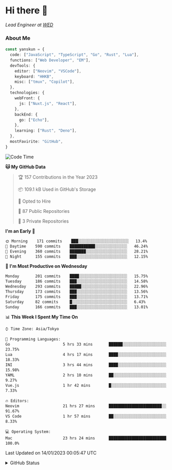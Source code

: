 # Hi there&nbsp;:wave:

_Lead Engineer at [WED](https://github.com/wedinc)_

### About Me

```ts
const yanskun = {
  code: ["JavaScript", "TypeScript", "Go", "Rust", "Lua"],
  functions: ["Web Developer", "EM"],
  devTools: {
    editor: ["Neovim", "VSCode"],
    keyboard: "HHKB",
    misc: ["tmux", "Copilot"],
  },
  technologies: {
    webFront: {
      js: ["Nuxt.js", "React"],
    },
    backEnd: {
      go: ["Echo"],
    },
    learning: ["Rust", "Deno"],
  },
  mostFavirite: "GitHub",
}
```

<!--START_SECTION:waka-->
![Code Time](http://img.shields.io/badge/Code%20Time-102%20hrs%2021%20mins-blue)

**🐱 My GitHub Data** 

> 🏆 157 Contributions in the Year 2023
 > 
> 📦 109.1 kB Used in GitHub's Storage 
 > 
> 💼 Opted to Hire
 > 
> 📜 87 Public Repositories 
 > 
> 🔑 3 Private Repositories  
 > 
**I'm an Early 🐤** 

```text
🌞 Morning    171 commits    ███░░░░░░░░░░░░░░░░░░░░░░   13.4% 
🌆 Daytime    590 commits    ███████████░░░░░░░░░░░░░░   46.24% 
🌃 Evening    360 commits    ███████░░░░░░░░░░░░░░░░░░   28.21% 
🌙 Night      155 commits    ███░░░░░░░░░░░░░░░░░░░░░░   12.15%

```
📅 **I'm Most Productive on Wednesday** 

```text
Monday       201 commits    ████░░░░░░░░░░░░░░░░░░░░░   15.75% 
Tuesday      186 commits    ███░░░░░░░░░░░░░░░░░░░░░░   14.58% 
Wednesday    293 commits    █████░░░░░░░░░░░░░░░░░░░░   22.96% 
Thursday     173 commits    ███░░░░░░░░░░░░░░░░░░░░░░   13.56% 
Friday       175 commits    ███░░░░░░░░░░░░░░░░░░░░░░   13.71% 
Saturday     82 commits     █░░░░░░░░░░░░░░░░░░░░░░░░   6.43% 
Sunday       166 commits    ███░░░░░░░░░░░░░░░░░░░░░░   13.01%

```


📊 **This Week I Spent My Time On** 

```text
⌚︎ Time Zone: Asia/Tokyo

💬 Programming Languages: 
Go                       5 hrs 33 mins       ██████░░░░░░░░░░░░░░░░░░░   23.75% 
Lua                      4 hrs 17 mins       ████░░░░░░░░░░░░░░░░░░░░░   18.33% 
INI                      3 hrs 44 mins       ████░░░░░░░░░░░░░░░░░░░░░   15.98% 
YAML                     2 hrs 10 mins       ██░░░░░░░░░░░░░░░░░░░░░░░   9.27% 
Vue.js                   1 hr 42 mins        █░░░░░░░░░░░░░░░░░░░░░░░░   7.33%

🔥 Editors: 
Neovim                   21 hrs 27 mins      ███████████████████████░░   91.67% 
VS Code                  1 hr 57 mins        ██░░░░░░░░░░░░░░░░░░░░░░░   8.33%

💻 Operating System: 
Mac                      23 hrs 24 mins      █████████████████████████   100.0%

```


 Last Updated on 14/01/2023 00:05:47 UTC
<!--END_SECTION:waka-->

<details>
<summary>GitHub Status</summary>
<picture>
  <source media="(prefers-color-scheme: dark)" srcset="https://raw.githubusercontent.com/yanskun/yanskun/master/profile-summary-card-output/nord_dark/0-profile-details.svg">
 <img src="https://raw.githubusercontent.com/yanskun/yanskun/master/profile-summary-card-output/default/0-profile-details.svg">
</picture>
<br>
<picture>
  <source media="(prefers-color-scheme: dark)" srcset="https://raw.githubusercontent.com/yanskun/yanskun/master/profile-summary-card-output/nord_dark/1-repos-per-language.svg">
 <img src="https://raw.githubusercontent.com/yanskun/yanskun/master/profile-summary-card-output/default/1-repos-per-language.svg">
</picture>
<picture>
  <source media="(prefers-color-scheme: dark)" srcset="https://raw.githubusercontent.com/yanskun/yanskun/master/profile-summary-card-output/nord_dark/2-most-commit-language.svg">
 <img src="https://raw.githubusercontent.com/yanskun/yanskun/master/profile-summary-card-output/default/2-most-commit-language.svg">
</picture>
<br>
<picture>
  <source media="(prefers-color-scheme: dark)" srcset="https://raw.githubusercontent.com/yanskun/yanskun/master/profile-summary-card-output/nord_dark/3-stats.svg">
 <img src="https://raw.githubusercontent.com/yanskun/yanskun/master/profile-summary-card-output/default/3-stats.svg">
</picture>
<picture>
  <source media="(prefers-color-scheme: dark)" srcset="https://raw.githubusercontent.com/yanskun/yanskun/master/profile-summary-card-output/nord_dark/4-productive-time.svg">
 <img src="https://raw.githubusercontent.com/yanskun/yanskun/master/profile-summary-card-output/default/4-productive-time.svg">
</picture>
</details>
